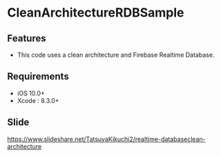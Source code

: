 # CleanArchitectureRDBSample

## Features
* This code uses a clean architecture and Firebase Realtime Database.

## Requirements
* iOS 10.0+
* Xcode : 8.3.0+

## Slide
https://www.slideshare.net/TatsuyaKikuchi2/realtime-databaseclean-architecture
